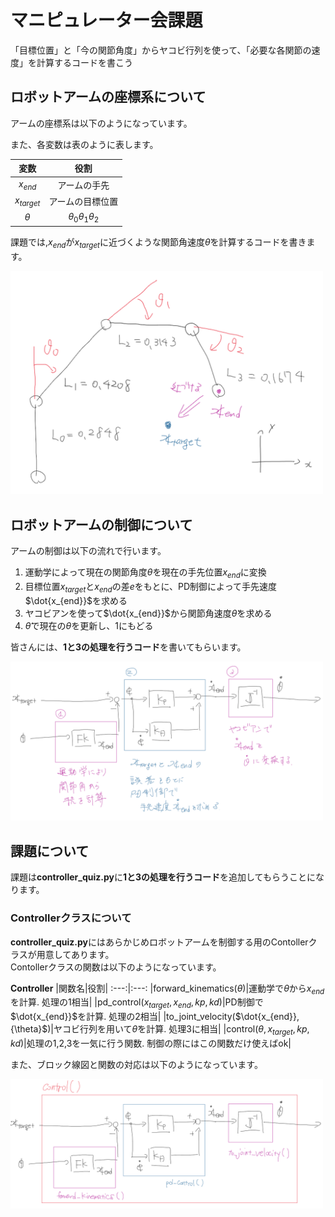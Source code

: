 # マニピュレーター会課題

「目標位置」と「今の関節角度」からヤコビ行列を使って、「必要な各関節の速度」を計算するコードを書こう

## ロボットアームの座標系について

アームの座標系は以下のようになっています。

また、各変数は表のように表します。

|変数|役割|
:---:|:---:
|$x_{end}$|アームの手先|
|$x_{target}$|アームの目標位置|
|${\theta}$|${\theta}_{0} {\theta}_{1} {\theta}_{2}$|

課題では,$x_{end}$が$x_{target}$に近づくような関節角速度$\dot{\theta}$を計算するコードを書きます。

<img src="imgs/arm_constraints.png" width=500>


## ロボットアームの制御について

アームの制御は以下の流れで行います。

1. 運動学によって現在の関節角度${\theta}$を現在の手先位置$x_{end}$に変換
1. 目標位置$x_{target}$と$x_{end}$の差${e}$をもとに、PD制御によって手先速度$\dot{x_{end}}$を求める
1. ヤコビアンを使って$\dot{x_{end}}$から関節角速度$\dot{\theta}$を求める
1. $\dot{\theta}$で現在の${\theta}$を更新し、1にもどる

皆さんには、**1と3の処理を行うコード**を書いてもらいます。

<img src="imgs/block_fig1.png" width=500>


## 課題について

課題は**controller_quiz.py**に**1と3の処理を行うコード**を追加してもらうことになります。


### Controllerクラスについて

**controller_quiz.py**にはあらかじめロボットアームを制御する用のContollerクラスが用意してあります。  
Contollerクラスの関数は以下のようになっています。

**Controller**
|関数名|役割|
:---:|:---:
|forward_kinematics(${\theta}$)|運動学で${\theta}$から$x_{end}$を計算. 処理の1相当|
|pd_control($x_{target},x_{end},kp,kd$)|PD制御で$\dot{x_{end}}$を計算. 処理の2相当|
|to_joint_velocity($\dot{x_{end}}, {\theta}$)|ヤコビ行列を用いて$\dot{\theta}$を計算. 処理3に相当|
|control(${\theta},x_{target},kp,kd$)|処理の1,2,3を一気に行う関数. 制御の際にはこの関数だけ使えばok|

また、ブロック線図と関数の対応は以下のようになっています。

<img src="imgs/block_fig.png" width=500>
